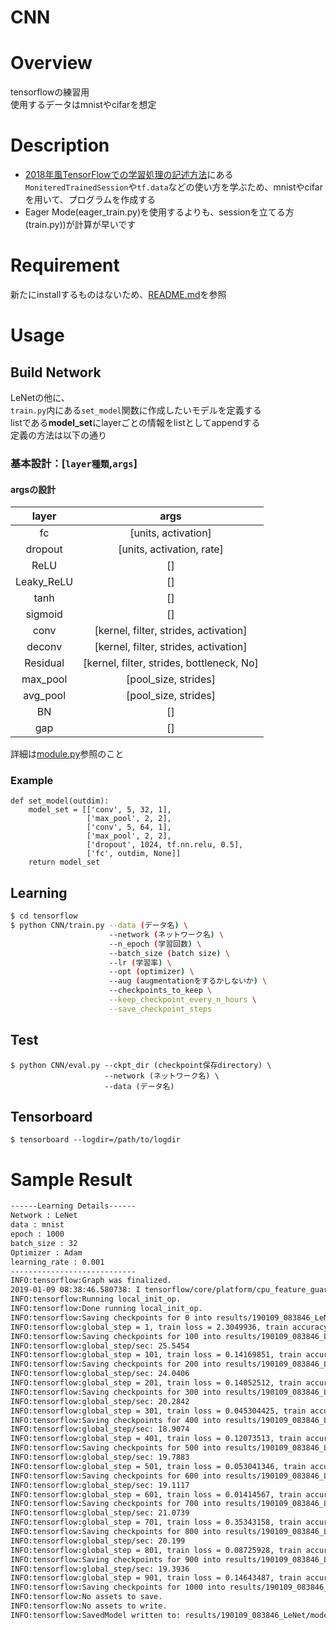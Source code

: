 CNN
====

# Overview
tensorflowの練習用  
使用するデータはmnistやcifarを想定

# Description
- [2018年風TensorFlowでの学習処理の記述方法](http://ksksksks2.hatenadiary.jp/entry/20181008/1538994843)にある```MoniteredTrainedSession```や```tf.data```などの使い方を学ぶため、mnistやcifarを用いて、プログラムを作成する
- Eager Mode(eager_train.py)を使用するよりも、sessionを立てる方(train.py))が計算が早いです

# Requirement
新たにinstallするものはないため、[README.md](../README.md)を参照

# Usage
## Build Network
LeNetの他に、  
```train.py```内にある```set_model```関数に作成したいモデルを定義する  
listである**model_set**にlayerごとの情報をlistとしてappendする  
定義の方法は以下の通り  
### 基本設計：[`layer種類`,`args`]
#### argsの設計
| layer | args | 
|:-----------:|:-----------:|
| fc | [units, activation] |
| dropout | [units, activation, rate] | 
| ReLU | [] |
| Leaky_ReLU | [] |
| tanh | [] |
| sigmoid | [] |
| conv | [kernel, filter, strides, activation] |
| deconv | [kernel, filter, strides, activation] |
| Residual | [kernel, filter, strides, bottleneck, No] |
| max_pool | [pool_size, strides] |
| avg_pool | [pool_size, strides] |
| BN | [] |
| gap | [] |
詳細は[module.py](https://github.com/KNakane/tensorflow/blob/master/network/module.py)参照のこと

### Example
```
def set_model(outdim):
    model_set = [['conv', 5, 32, 1],
                 ['max_pool', 2, 2],
                 ['conv', 5, 64, 1],
                 ['max_pool', 2, 2],
                 ['dropout', 1024, tf.nn.relu, 0.5],
                 ['fc', outdim, None]]
    return model_set
```


## Learning
```bash
$ cd tensorflow
$ python CNN/train.py --data (データ名) \
                      --network (ネットワーク名) \
                      --n_epoch (学習回数) \
                      --batch_size (batch size) \
                      --lr (学習率) \
                      --opt (optimizer) \
                      --aug (augmentationをするかしないか) \
                      --checkpoints_to_keep \
                      --keep_checkpoint_every_n_hours \
                      --save_checkpoint_steps
```
## Test
```
$ python CNN/eval.py --ckpt_dir (checkpoint保存directory) \
                     --network (ネットワーク名) \
                     --data (データ名)
```

## Tensorboard
```
$ tensorboard --logdir=/path/to/logdir
```
 
# Sample Result
```bash
------Learning Details------
Network : LeNet
data : mnist
epoch : 1000
batch_size : 32
Optimizer : Adam
learning_rate : 0.001
----------------------------
INFO:tensorflow:Graph was finalized.
2019-01-09 08:38:46.580738: I tensorflow/core/platform/cpu_feature_guard.cc:141] Your CPU supports instructions that this TensorFlow binary was not compiled to use: AVX2 FMA
INFO:tensorflow:Running local_init_op.
INFO:tensorflow:Done running local_init_op.
INFO:tensorflow:Saving checkpoints for 0 into results/190109_083846_LeNet/model/model.ckpt.
INFO:tensorflow:global_step = 1, train loss = 2.3049936, train accuracy = 0.15625, test loss = 2.3102922, test accuracy = 0.104166664
INFO:tensorflow:Saving checkpoints for 100 into results/190109_083846_LeNet/model/model.ckpt.
INFO:tensorflow:global_step/sec: 25.5454
INFO:tensorflow:global_step = 101, train loss = 0.14169851, train accuracy = 0.9375, test loss = 0.49837124, test accuracy = 0.8541667 (3.915 sec)
INFO:tensorflow:Saving checkpoints for 200 into results/190109_083846_LeNet/model/model.ckpt.
INFO:tensorflow:global_step/sec: 24.0406
INFO:tensorflow:global_step = 201, train loss = 0.14052512, train accuracy = 0.90625, test loss = 0.32796296, test accuracy = 0.8958333 (4.160 sec)
INFO:tensorflow:Saving checkpoints for 300 into results/190109_083846_LeNet/model/model.ckpt.
INFO:tensorflow:global_step/sec: 20.2842
INFO:tensorflow:global_step = 301, train loss = 0.045304425, train accuracy = 1.0, test loss = 0.20235687, test accuracy = 0.9270833 (4.930 sec)
INFO:tensorflow:Saving checkpoints for 400 into results/190109_083846_LeNet/model/model.ckpt.
INFO:tensorflow:global_step/sec: 18.9074
INFO:tensorflow:global_step = 401, train loss = 0.12073513, train accuracy = 0.96875, test loss = 0.18668492, test accuracy = 0.9270833 (5.289 sec)
INFO:tensorflow:Saving checkpoints for 500 into results/190109_083846_LeNet/model/model.ckpt.
INFO:tensorflow:global_step/sec: 19.7883
INFO:tensorflow:global_step = 501, train loss = 0.053041346, train accuracy = 1.0, test loss = 0.120652616, test accuracy = 0.9479167 (5.054 sec)
INFO:tensorflow:Saving checkpoints for 600 into results/190109_083846_LeNet/model/model.ckpt.
INFO:tensorflow:global_step/sec: 19.1117
INFO:tensorflow:global_step = 601, train loss = 0.01414567, train accuracy = 1.0, test loss = 0.029330222, test accuracy = 0.9895833 (5.232 sec)
INFO:tensorflow:Saving checkpoints for 700 into results/190109_083846_LeNet/model/model.ckpt.
INFO:tensorflow:global_step/sec: 21.0739
INFO:tensorflow:global_step = 701, train loss = 0.35343158, train accuracy = 0.9375, test loss = 0.068792515, test accuracy = 0.96875 (4.745 sec)
INFO:tensorflow:Saving checkpoints for 800 into results/190109_083846_LeNet/model/model.ckpt.
INFO:tensorflow:global_step/sec: 20.199
INFO:tensorflow:global_step = 801, train loss = 0.08725928, train accuracy = 0.96875, test loss = 0.16032778, test accuracy = 0.9270833 (4.951 sec)
INFO:tensorflow:Saving checkpoints for 900 into results/190109_083846_LeNet/model/model.ckpt.
INFO:tensorflow:global_step/sec: 19.3936
INFO:tensorflow:global_step = 901, train loss = 0.14643487, train accuracy = 0.9375, test loss = 0.054370016, test accuracy = 0.9791667 (5.156 sec)
INFO:tensorflow:Saving checkpoints for 1000 into results/190109_083846_LeNet/model/model.ckpt.
INFO:tensorflow:No assets to save.
INFO:tensorflow:No assets to write.
INFO:tensorflow:SavedModel written to: results/190109_083846_LeNet/model/saved_model/saved_model.pb
```